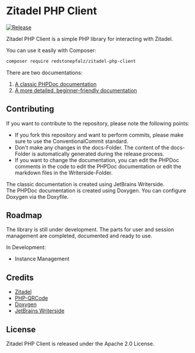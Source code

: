 # Zitadel PHP Client

[![Release](https://github.com/RedstonePfalz/zitadel-php-client/actions/workflows/release.yml/badge.svg?branch=main)](https://github.com/RedstonePfalz/zitadel-php-client/actions/workflows/release.yml)

Zitadel PHP Client is a simple PHP library for interacting with Zitadel.

You can use it easily with Composer:
```Bash
composer require redstonepfalz/zitadel-php-client
```

There are two documentations:

1. [A classic PHPDoc documentation](https://redstonepfalz.github.io/zitadel-php-client/phpdoc)
2. [A more detailed, beginner-friendly documentation](https://redstonepfalz.github.io/zitadel-php-client/classic)

## Contributing

If you want to contribute to the repository, please note the following points:
- If you fork this repository and want to perform commits, please make sure to use the ConventionalCommit standard.
- Don't make any changes in the docs-Folder. The content of the docs-Folder is automatically generated during the release process.
- If you want to change the documentation, you can edit the PHPDoc comments in the code to edit the PHPDoc documentation or edit the markdown files in the Writerside-Folder.

The classic documentation is created using JetBrains Writerside.  
The PHPDoc documentation is created using Doxygen. You can configure Doxygen via the Doxyfile.

## Roadmap
The library is still under development. The parts for user and session management are completed, documented and ready to use.

In Development:
- Instance Management

## Credits

- [Zitadel](https://github.com/zitadel/zitadel)
- [PHP-QRCode](https://github.com/chillerlan/php-qrcode)
- [Doxygen](https://github.com/doxygen/doxygen)
- [JetBrains Writerside](https://www.jetbrains.com/writerside)

## License

Zitadel PHP Client is released under the Apache 2.0 License.
